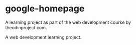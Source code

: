 google-homepage
===============

A learning project as part of the web development course by theodinproject.com.

A web development learning project. 
